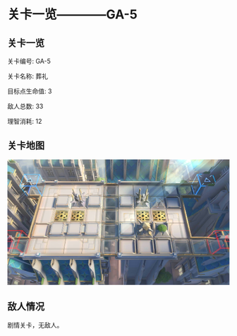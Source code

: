 # 关卡一览————GA-5


## 关卡一览

关卡编号: GA-5

关卡名称: 葬礼

目标点生命值: 3

敌人总数: 33

理智消耗: 12


## 关卡地图
![GA-5](./oprMap/GA-5.png)

## 敌人情况

剧情关卡，无敌人。

